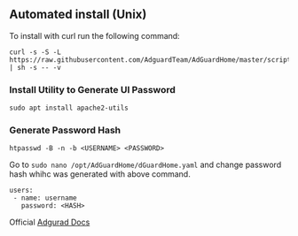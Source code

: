 ## Automated install (Unix)
To install with curl run the following command:
```
curl -s -S -L https://raw.githubusercontent.com/AdguardTeam/AdGuardHome/master/scripts/install.sh | sh -s -- -v
```

### Install Utility to Generate UI Password
```
sudo apt install apache2-utils
```

### Generate Password Hash
```
htpasswd -B -n -b <USERNAME> <PASSWORD>
```
Go to `sudo nano /opt/AdGuardHome/dGuardHome.yaml` and change password hash whihc was generated with above command.
```
users:
 - name: username
   password: <HASH>
```


Official [Adgurad Docs](https://github.com/AdguardTeam/AdGuardHome)


